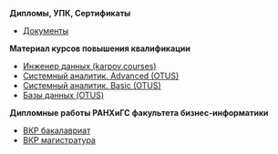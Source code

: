 **Дипломы, УПК, Сертификаты**
 - [Документы](https://github.com/dmatwe/projects/tree/main/Дипломы)

**Материал курсов повышения квалификации**

-  [Инженер данных
   (karpov.courses)](https://github.com/dmatwe/projects/tree/main/KARPOV_DE)
 - [Системный аналитик. Advanced
   (OTUS)](https://github.com/dmatwe/projects/tree/main/OTUS_SA_ADVANCED)
 - [Системный аналитик. Basic
   (OTUS)](https://github.com/dmatwe/projects/tree/main/OTUS_SA_BASIC)
 - [Базы данных
   (OTUS)](https://github.com/dmatwe/projects/tree/main/OTUS_BD)


**Дипломные работы РАНХиГС факультета бизнес-информатики** 

 - [ВКР бакалавриат](https://github.com/dmatwe/projects/tree/main/ВКР_бизнес_аналитика/ВКР_бакалавриат)
 - [ВКР магистратура](https://github.com/dmatwe/projects/tree/main/ВКР_бизнес_аналитика/ВКР_магистратура)